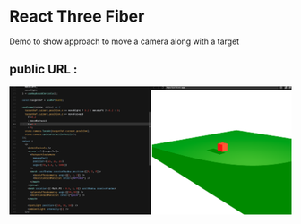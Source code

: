 # React Three Fiber

Demo to show approach to move a camera along with a target

## public URL : 

![Preview](/public/preview.png)